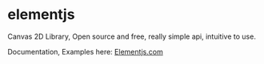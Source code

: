 elementjs
=========

Canvas 2D Library, Open source and free, really simple api, intuitive to use.

Documentation, Examples here: [Elementjs.com](http://www.elementjs.com)
